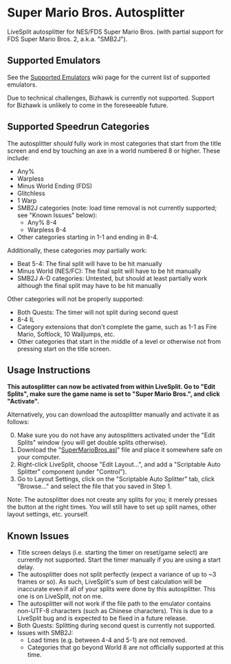 # Super Mario Bros. Autosplitter
LiveSplit autosplitter for NES/FDS Super Mario Bros. (with partial support for FDS Super Mario Bros. 2, a.k.a. "SMB2J").

## Supported Emulators
See the [Supported Emulators](https://github.com/periwinkle9/smb-autosplitter/wiki/Supported-Emulators) wiki page for the current list of supported emulators.

Due to technical challenges, Bizhawk is currently not supported. Support for Bizhawk is unlikely to come in the foreseeable future.

## Supported Speedrun Categories
The autosplitter *should* fully work in most categories that start from the title screen and end by touching an axe in a world numbered 8 or higher.
These include:
- Any%
- Warpless
- Minus World Ending (FDS)
- Glitchless
- 1 Warp
- SMB2J categories (note: load time removal is not currently supported; see "Known Issues" below):
  * Any% 8-4
  * Warpless 8-4
- Other categories starting in 1-1 and ending in 8-4.

Additionally, these categories *may* partially work:
- Beat 5-4: The final split will have to be hit manually
- Minus World (NES/FC): The final split will have to be hit manually
- SMB2J A-D categories: Untested, but should at least partially work although the final split may have to be hit manually

Other categories will not be properly supported:
- Both Quests: The timer will not split during second quest
- 8-4 IL
- Category extensions that don't complete the game, such as 1-1 as Fire Mario, Softlock, 10 Walljumps, etc.
- Other categories that start in the middle of a level or otherwise not from pressing start on the title screen.

## Usage Instructions
**This autosplitter can now be activated from within LiveSplit. Go to "Edit Splits", make sure the game name is set to "Super Mario Bros.", and click "Activate".**

Alternatively, you can download the autosplitter manually and activate it as follows:

0. Make sure you do not have any autosplitters activated under the "Edit Splits" window (you will get double splits otherwise).
1. Download the "[SuperMarioBros.asl](https://github.com/periwinkle9/smb-autosplitter/raw/main/SuperMarioBros.asl)" file and place it somewhere safe on your computer.
2. Right-click LiveSplit, choose "Edit Layout...", and add a "Scriptable Auto Splitter" component (under "Control").
3. Go to Layout Settings, click on the "Scriptable Auto Splitter" tab, click "Browse..." and select the file that you saved in Step 1.

Note: The autosplitter does not create any splits for you; it merely presses the button at the right times.
You will still have to set up split names, other layout settings, etc. yourself.

## Known Issues

- Title screen delays (i.e. starting the timer on reset/game select) are currently not supported. Start the timer manually if you are using a start delay.
- The autosplitter does not split perfectly (expect a variance of up to ~3 frames or so). As such, LiveSplit's sum of best calculation will be inaccurate even if all of your splits were done by this autosplitter. This one is on LiveSplit, not on me.
- The autosplitter will not work if the file path to the emulator contains non-UTF-8 characters (such as Chinese characters). This is due to a LiveSplit bug and is expected to be fixed in a future release.
- Both Quests: Splitting during second quest is currently not supported.
- Issues with SMB2J:
  * Load times (e.g. between 4-4 and 5-1) are not removed.
  * Categories that go beyond World 8 are not officially supported at this time.
